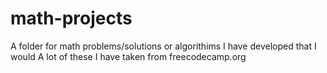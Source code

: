 # math-projects
A folder for math problems/solutions or algorithims I have developed that I would
A lot of these I have taken from freecodecamp.org 
